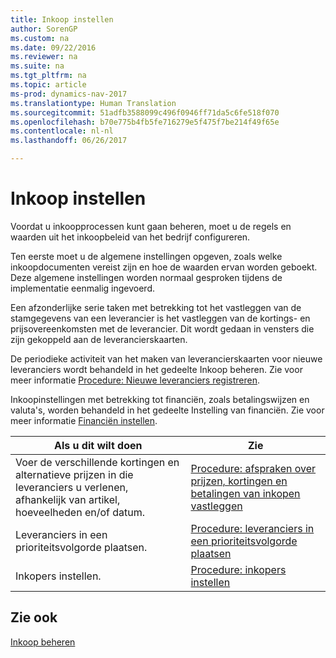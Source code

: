 ```yaml
---
title: Inkoop instellen
author: SorenGP
ms.custom: na
ms.date: 09/22/2016
ms.reviewer: na
ms.suite: na
ms.tgt_pltfrm: na
ms.topic: article
ms-prod: dynamics-nav-2017
ms.translationtype: Human Translation
ms.sourcegitcommit: 51adfb3588099c496f0946ff71da5c6fe518f070
ms.openlocfilehash: b70e775b4fb5fe716279e5f475f7be214f49f65e
ms.contentlocale: nl-nl
ms.lasthandoff: 06/26/2017

---
```


# <a name="set-up-purchasing"></a>Inkoop instellen
Voordat u inkoopprocessen kunt gaan beheren, moet u de regels en waarden uit het inkoopbeleid van het bedrijf configureren.

Ten eerste moet u de algemene instellingen opgeven, zoals welke inkoopdocumenten vereist zijn en hoe de waarden ervan worden geboekt. Deze algemene instellingen worden normaal gesproken tijdens de implementatie eenmalig ingevoerd.

Een afzonderlijke serie taken met betrekking tot het vastleggen van de stamgegevens van een leverancier is het vastleggen van de kortings- en prijsovereenkomsten met de leverancier. Dit wordt gedaan in vensters die zijn gekoppeld aan de leverancierskaarten.

De periodieke activiteit van het maken van leverancierskaarten voor nieuwe leveranciers wordt behandeld in het gedeelte Inkoop beheren. Zie voor meer informatie [Procedure: Nieuwe leveranciers registreren](purchasing-how-register-new-vendors.md).

Inkoopinstellingen met betrekking tot financiën, zoals betalingswijzen en valuta's, worden behandeld in het gedeelte Instelling van financiën. Zie voor meer informatie [Financiën instellen](finance-setup-setup-finance-setup.md).

|Als u dit wilt doen |Zie |
|---|----|
|Voer de verschillende kortingen en alternatieve prijzen in die leveranciers u verlenen, afhankelijk van artikel, hoeveelheden en/of datum.|[Procedure: afspraken over prijzen, kortingen en betalingen van inkopen vastleggen](purchasing-how-record-purchase-price-discount-payment-agreements.md)|
|Leveranciers in een prioriteitsvolgorde plaatsen.|[Procedure: leveranciers in een prioriteitsvolgorde plaatsen](purchasing-how-prioritize-vendors.md)|
|Inkopers instellen.|[Procedure: inkopers instellen](purchasing-how-setup-purchasers.md)|

## <a name="see-also"></a>Zie ook
[Inkoop beheren](purchasing-manage-purchasing.md)

